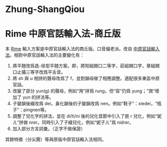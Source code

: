 # Zhung-ShangQiou
# Rime 中原官話輸入法-商丘版

本 [Rime](https://rime.im/) 輸入方案是中原官話輸入法的商丘版。口音偏老派。改自 [中原官話輸入法](https://github.com/lotem/rime-zhung)。相對中原官話輸入法的主要變化有：
1. 將平翹改爲昌-徐型平翹方案。即，將知組開口二等字，莊組開口字，章組開口止攝三等字改爲平舌音。
2. 將 sh 與 u 相拼的聲母改爲了 f，並對韻母做了相應調整。適配很多東區中原官話。
3. 改變了部分 yun(g) 的聲母，例如“用”拼爲 rung，但“容”仍爲 yung；“潤”增加了 yun 的拼法等。
4. 子變韻後綴改爲 dei，鼻化韻後的子變韻改爲 nen。例如“鞋子”：xiedei，“瓶子”：pingnen等。
5. 調整了兒化字的拼法，並在 di/ti/ni 後的兒化音節中引入了嵌 r 兒化，例如“妮ㄦ”拼做 nrer。同時引入了子綴兒化，例如“妮子ㄦ”爲 nidrer。
6. 加入部分方言詞彙。（正字不做保證）
   
其餘特徵（分尖團）等與原版中原官話輸入法相同。
